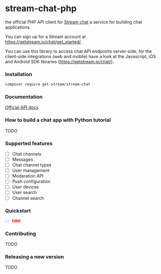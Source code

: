 # stream-chat-php 

the official PHP API client for [Stream chat](https://getstream.io/chat/) a service for building chat applications.

You can sign up for a Stream account at https://getstream.io/chat/get_started/.

You can use this library to access chat API endpoints server-side, for the client-side integrations (web and mobile) have a look at the Javascript, iOS and Android SDK libraries (https://getstream.io/chat/).

### Installation

```bash
composer require get-stream/stream-chat
```

### Documentation

[Official API docs](https://getstream.io/chat/docs/)  

### How to build a chat app with Python tutorial

TODO

### Supported features

- [ ] Chat channels 
- [ ] Messages
- [ ] Chat channel types 
- [ ] User management 
- [ ] Moderation API 
- [ ] Push configuration 
- [ ] User devices 
- [ ] User search
- [ ] Channel search

### Quickstart

```php
// TODO

```

### Contributing

TODO

### Releasing a new version

TODO
